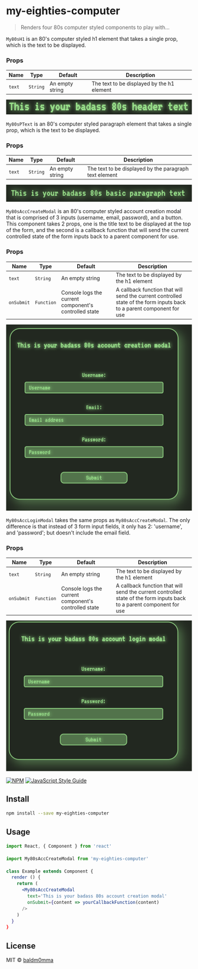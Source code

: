 # my-eighties-computer

> Renders four 80s computer styled components to play with...

`My80sH1` is an 80's computer styled h1 element that takes a single prop, which is the text to be displayed.

### Props
| Name | Type | Default | Description |
| ---- | ---- | ------- | ----------- |
| `text` | `String` | An empty string | The text to be displayed by the h1 element |

![My80sH1 Component](./assets/My80sH1.png)

`My80sPText` is an 80's computer styled paragraph element that takes a single prop, which is the text to be displayed.

### Props
| Name | Type | Default | Description |
| ---- | ---- | ------- | ----------- |
| `text` | `String` | An empty string | The text to be displayed by the paragraph text element |

![My80sPText Component](./assets/My80sPText.png)

`My80sAccCreateModal` is an 80's computer styled account creation modal that is comprised of 3 inputs (username, email, password), and a button. This component takes 2 props, one is the title text to be displayed at the top of the form, and the second is a callback function that will send the current controlled state of the form inputs back to a parent component for use.

### Props
| Name | Type | Default | Description |
| ---- | ---- | ------- | ----------- |
| `text` | `String` | An empty string | The text to be displayed by the h1 element |
| `onSubmit` | `Function` | Console logs the current component's controlled state | A callback function that will send the current controlled state of the form inputs back to a parent component for use |

![My80sAccCreateModal Component](./assets/My80sAccCreateModal.png)

`My80sAccLoginModal` takes the same props as `My80sAccCreateModal`. The only difference is that instead of 3 form input fields, it only has 2: 'username', and 'password'; but doesn't include the email field.

### Props
| Name | Type | Default | Description |
| ---- | ---- | ------- | ----------- |
| `text` | `String` | An empty string | The text to be displayed by the h1 element |
| `onSubmit` | `Function` | Console logs the current component's controlled state | A callback function that will send the current controlled state of the form inputs back to a parent component for use |

![My80sAccLoginModal Component](./assets/My80sAccLoginModal.png)

[![NPM](https://img.shields.io/npm/v/my-eighties-computer.svg)](https://www.npmjs.com/package/my-eighties-computer) [![JavaScript Style Guide](https://img.shields.io/badge/code_style-standard-brightgreen.svg)](https://standardjs.com)

## Install

```bash
npm install --save my-eighties-computer
```

## Usage

```jsx
import React, { Component } from 'react'

import My80sAccCreateModal from 'my-eighties-computer'

class Example extends Component {
  render () {
    return (
      <My80sAccCreateModal 
        text='This is your badass 80s account creation modal' 
        onSubmit={content => yourCallbackFunction(content) 
      />
    )
  }
}
```

## License

MIT © [baldm0mma](https://github.com/baldm0mma)
